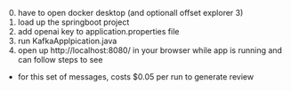 0. have to open docker desktop (and optionall offset explorer 3)
1. load up the springboot project
2. add openai key to application.properties file
3. run KafkaApplpication.java
4. open up http://localhost:8080/ in your browser while app is running and can follow steps to see
* for this set of messages, costs $0.05 per run to generate review